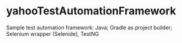 # yahooTestAutomationFramework
Sample test automation framework: Java; Gradle as project builder; Selenium wrapper (Selenide), TestNG
